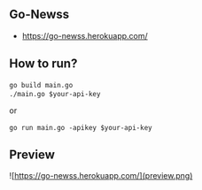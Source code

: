 ## Go-Newss

- https://go-newss.herokuapp.com/

## How to run?

```shell
go build main.go
./main.go $your-api-key
```

or

```shell
go run main.go -apikey $your-api-key
```

## Preview

![https://go-newss.herokuapp.com/](preview.png)
